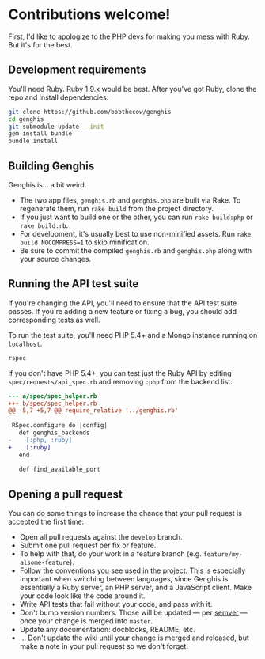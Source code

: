 # Contributions welcome!

First, I'd like to apologize to the PHP devs for making you mess with Ruby. But it's for the best.


## Development requirements

You'll need Ruby. Ruby 1.9.x would be best. After you've got Ruby, clone the repo and install dependencies:

```sh
git clone https://github.com/bobthecow/genghis
cd genghis
git submodule update --init
gem install bundle
bundle install
```


## Building Genghis

Genghis is... a bit weird.

 * The two app files, `genghis.rb` and `genghis.php` are built via Rake. To regenerate them, run `rake build` from the
   project directory.
 * If you just want to build one or the other, you can run `rake build:php` or `rake build:rb`.
 * For development, it's usually best to use non-minified assets. Run `rake build NOCOMPRESS=1` to skip minification.
 * Be sure to commit the compiled `genghis.rb` and `genghis.php` along with your source changes.


## Running the API test suite

If you're changing the API, you'll need to ensure that the API test suite passes. If you're adding a new feature or
fixing a bug, you should add corresponding tests as well.

To run the test suite, you'll need PHP 5.4+ and a Mongo instance running on `localhost`.

```sh
rspec
```

If you don't have PHP 5.4+, you can test just the Ruby API by editing `spec/requests/api_spec.rb` and removing `:php`
from the backend list:

```diff
--- a/spec/spec_helper.rb
+++ b/spec/spec_helper.rb
@@ -5,7 +5,7 @@ require_relative '../genghis.rb'
 
 RSpec.configure do |config|
   def genghis_backends
-    [:php, :ruby]
+    [:ruby]
   end
 
   def find_available_port
```


## Opening a pull request

You can do some things to increase the chance that your pull request is accepted the first time:

 * Open all pull requests against the `develop` branch.
 * Submit one pull request per fix or feature.
 * To help with that, do your work in a feature branch (e.g. `feature/my-alsome-feature`).
 * Follow the conventions you see used in the project. This is especially important when switching between languages,
   since Genghis is essentially a Ruby server, an PHP server, and a JavaScript client. Make your code look like the code
   around it.
 * Write API tests that fail without your code, and pass with it.
 * Don't bump version numbers. Those will be updated — per [semver](http://semver.org) — once your change is merged into
   `master`.
 * Update any documentation: docblocks, README, etc.
 * ... Don't update the wiki until your change is merged and released, but make a note in your pull request so we don't
   forget.
